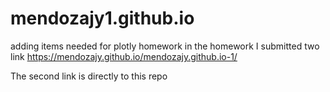 # mendozajy1.github.io
adding items needed for plotly homework
in the homework I submitted two link
https://mendozajy.github.io/mendozajy.github.io-1/

The second link is directly to this repo
